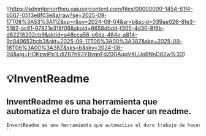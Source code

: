 

!(https://sdmntprnortheu.oaiusercontent.com/files/00000000-1454-61f4-b567-0513e8f03e8a/raw?se=2025-09-17T08%3A53%3A11Z&sp=r&sv=2024-08-04&sr=b&scid=039ae026-8fe3-5182-ac81-97821e318f06&skoid=6658dbdd-f305-4d30-8f6b-d62218202cb9&sktid=a48cca56-e6da-484e-a814-9c849652bcb3&skt=2025-09-17T06%3A00%3A38Z&ske=2025-09-18T06%3A00%3A38Z&sks=b&skv=2024-08-04&sig=HOKzwiPp1LdlZ67h93YBvqnFdZ0OAqgVKLUoBNnD82w%3D)
# 💡InventReadme
## InventReadme es una herramienta que automatiza el duro trabajo de hacer un readme.
```md
InventReadme es una herramienta que automatiza el duro trabajo de hacer un readme
``
